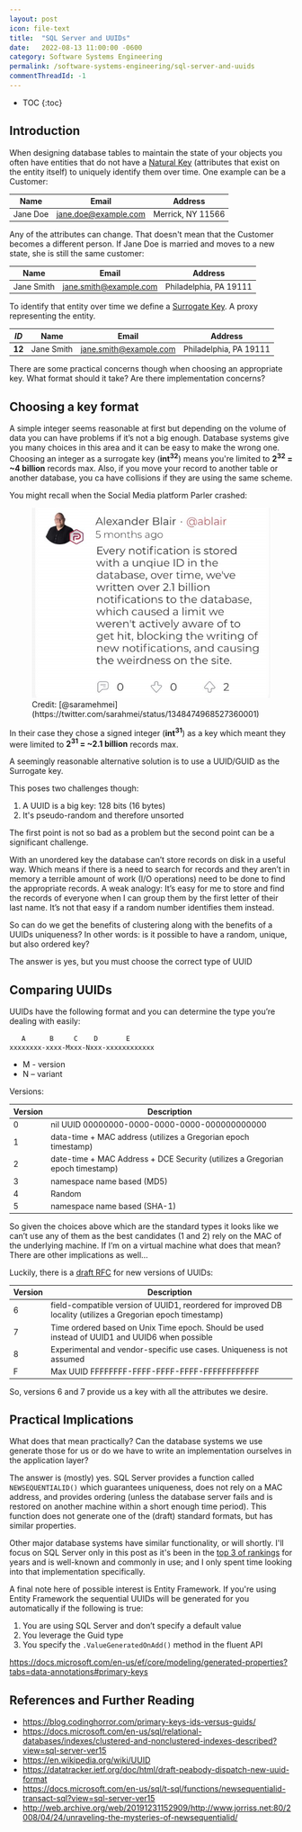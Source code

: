 ```yaml
---
layout: post
icon: file-text
title:  "SQL Server and UUIDs"
date:   2022-08-13 11:00:00 -0600
category: Software Systems Engineering
permalink: /software-systems-engineering/sql-server-and-uuids
commentThreadId: -1
---
```


* TOC
{:toc}

## Introduction

When designing database tables to maintain the state of your objects you often have entities that do not have a
[Natural Key](https://en.wikipedia.org/wiki/Natural_key) (attributes that exist on the entity itself) to uniquely
identify them over time. One example can be a Customer:

| Name     | Email                | Address           |
|----------|----------------------|-------------------|
| Jane Doe | jane.doe@example.com | Merrick, NY 11566 |

Any of the attributes can change. That doesn't mean that the Customer becomes a different person.
If Jane Doe is married and moves to a new state, she is still the same customer:

| Name       | Email                  | Address                |
|------------|------------------------|------------------------|
| Jane Smith | jane.smith@example.com | Philadelphia, PA 19111 |

To identify that entity over time we define a [Surrogate Key](https://en.wikipedia.org/wiki/Surrogate_key).
A proxy representing the entity.

| *ID*   | Name       | Email                  | Address                |
|--------|------------|------------------------|------------------------|
| __12__ | Jane Smith | jane.smith@example.com | Philadelphia, PA 19111 |

There are some practical concerns though when choosing an appropriate key. What format should it take?
Are there implementation concerns?

## Choosing a key format

A simple integer seems reasonable at first but depending on the volume of data you can have problems if it’s not a big enough. Database systems give you many choices in this area and it can be easy to make the wrong one. Choosing an integer as a surrogate key (__int<sup>32</sup>__) means you're limited to __2<sup>32</sup> = ~4 billion__ records max.
Also, if you move your record to another table or another database, you ca have collisions if they are using the same scheme.

You might recall when the Social Media platform Parler crashed:

<figure>
  <img src="/media-library/software-systems-engineering/parler-crash.png" alt="Parler Crash">
  <figcaption markdown="1">
Credit: [@saramehmei](https://twitter.com/sarahmei/status/1348474968527360001)
  </figcaption>
</figure>

In their case they chose a signed integer (__int<sup>31</sup>__) as a key which meant they were limited to
__2<sup>31</sup> = ~2.1 billion__ records max.

A seemingly reasonable alternative solution is to use a UUID/GUID as the Surrogate key.

This poses two challenges though:

1. A UUID is a big key: 128 bits (16 bytes)
2. It's pseudo-random and therefore unsorted

The first point is not so bad as a problem but the second point can be a significant challenge.

With an unordered key the database can’t store records on disk in a useful way. Which means if there
is a need to search for records and they aren’t in memory a terrible amount of work (I/O operations)
need to be done to find the appropriate records. A weak analogy: It’s easy for me to store and find the
records of everyone when I can group them by the first letter of their last name. It’s not that easy if
a random number identifies them instead.

So can do we get the benefits of clustering along with the benefits of a UUIDs uniqueness? In other words:
is it possible to have a random, unique, but also ordered key?

The answer is yes, but you must choose the correct type of UUID

## Comparing UUIDs

UUIDs have the following format and you can determine the type you’re dealing with easily:

```text
   A      B     C    D       E
xxxxxxxx-xxxx-Mxxx-Nxxx-xxxxxxxxxxxx
```

* M - version
* N – variant

Versions:

| Version | Description                                                                       |
|---------|-----------------------------------------------------------------------------------|
| 0       | nil UUID 00000000-0000-0000-0000-000000000000                                     |
| 1       | data-time + MAC address (utilizes a Gregorian epoch timestamp)                    |
| 2       | date-time + MAC Address + DCE Security (utilizes a Gregorian epoch timestamp)     |
| 3       | namespace name based (MD5)                                                        |
| 4       | Random                                                                            |
| 5       | namespace name based (SHA-1)                                                      |

So given the choices above which are the standard types it looks like we can’t use any
of them as the best candidates (1 and 2) rely on the MAC of the underlying machine.
If I’m on a virtual machine what does that mean? There are other implications as well...

Luckily, there is a [draft RFC](https://datatracker.ietf.org/doc/html/draft-peabody-dispatch-new-uuid-format)
for new versions of UUIDs:

| Version | Description                                                                                                  |
|---------|--------------------------------------------------------------------------------------------------------------|
| 6       | field-compatible version of UUID1, reordered for improved DB locality (utilizes a Gregorian epoch timestamp) |
| 7       | Time ordered based on Unix Time epoch. Should be used instead of UUID1 and UUID6 when possible               |
| 8       | Experimental and vendor-specific use cases. Uniqueness is not assumed                                        |
| F       | Max UUID FFFFFFFF-FFFF-FFFF-FFFF-FFFFFFFFFFFF                                                                |

So, versions 6 and 7 provide us a key with all the attributes we desire.

## Practical Implications

What does that mean practically? Can the database systems we use generate those for us or do
we have to write an implementation ourselves in the application layer?

The answer is (mostly) yes. SQL Server provides a function called `NEWSEQUENTIALID()` which guarantees
uniqueness, does not rely on a MAC address, and provides ordering (unless the database server fails and
is restored on another machine within a short enough time period). This function does not generate
one of the (draft) standard formats, but has similar properties.

Other major database systems have similar functionality, or will shortly. I'll focus on SQL Server
only in this post as it's been in the [top 3 of rankings](https://db-engines.com/en/ranking) for years
and is well-known and commonly in use; and I only spent time looking into that implementation specifically.

A final note here of possible interest is Entity Framework. If you're using Entity Framework the
sequential UUIDs will be generated for you automatically if the following is true:

1. You are using SQL Server and don’t specify a default value
2. You leverage the Guid type
3. You specify the `.ValueGeneratedOnAdd()` method in the fluent API

<https://docs.microsoft.com/en-us/ef/core/modeling/generated-properties?tabs=data-annotations#primary-keys>

## References and Further Reading

* <https://blog.codinghorror.com/primary-keys-ids-versus-guids/>
* <https://docs.microsoft.com/en-us/sql/relational-databases/indexes/clustered-and-nonclustered-indexes-described?view=sql-server-ver15>
* <https://en.wikipedia.org/wiki/UUID>
* <https://datatracker.ietf.org/doc/html/draft-peabody-dispatch-new-uuid-format>
* <https://docs.microsoft.com/en-us/sql/t-sql/functions/newsequentialid-transact-sql?view=sql-server-ver15>
* <http://web.archive.org/web/20191231152909/http://www.jorriss.net:80/2008/04/24/unraveling-the-mysteries-of-newsequentialid/>
